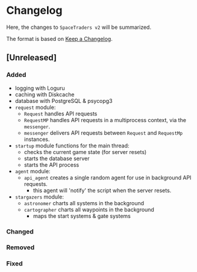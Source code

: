 # Changelog

Here, the changes to `SpaceTraders v2` will be summarized.

The format is based on [Keep a Changelog](http://keepachangelog.com/en/1.0.0/).

## [Unreleased]

### Added
  - logging with Loguru
  - caching with Diskcache
  - database with PostgreSQL & psycopg3
  - `request` module:
    - `Request` handles API requests
    - `RequestMP` handles API requests in a multiprocess context, via the `messenger`.
    - `messenger` delivers API requests between `Request` and `RequestMp` instances.
  - `startup` module functions for the main thread: 
    - checks the current game state (for server resets)
    - starts the database server
    - starts the API process
  - `agent` module:
    - `api_agent` creates a single random agent for use in background API requests.
      - this agent will 'notify' the script when the server resets.
  - `stargazers` module:
    - `astronomer` charts all systems in the background
    - `cartographer` charts all waypoints in the background
      - maps the start systems & gate systems

### Changed

### Removed

### Fixed
